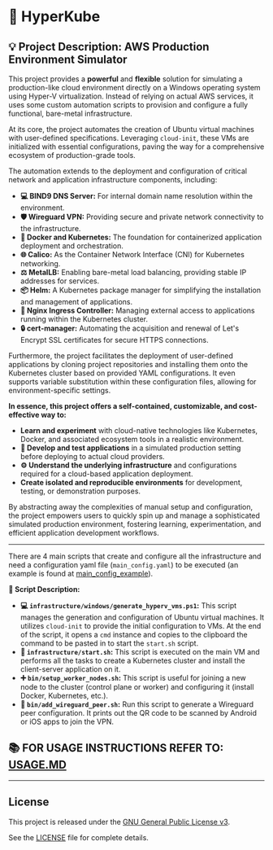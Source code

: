 # 🚀 HyperKube

## 💡 Project Description: AWS Production Environment Simulator

This project provides a **powerful** and **flexible** solution for simulating a production-like cloud environment directly on a Windows operating system using Hyper-V virtualization. Instead of relying on actual AWS services, it uses some custom automation scripts to provision and configure a fully functional, bare-metal infrastructure.

At its core, the project automates the creation of Ubuntu virtual machines with user-defined specifications. Leveraging `cloud-init`, these VMs are initialized with essential configurations, paving the way for a comprehensive ecosystem of production-grade tools.

The automation extends to the deployment and configuration of critical network and application infrastructure components, including:

- **💻 BIND9 DNS Server:** For internal domain name resolution within the environment.
- **🛡️ Wireguard VPN:** Providing secure and private network connectivity to the infrastructure.
- **🐳 Docker and Kubernetes:** The foundation for containerized application deployment and orchestration.
- **🌐 Calico:** As the Container Network Interface (CNI) for Kubernetes networking.
- **⚖️ MetalLB:** Enabling bare-metal load balancing, providing stable IP addresses for services.
- **📦 Helm:** A Kubernetes package manager for simplifying the installation and management of applications.
- **🚦 Nginx Ingress Controller:** Managing external access to applications running within the Kubernetes cluster.
- **🔒 cert-manager:** Automating the acquisition and renewal of Let's Encrypt SSL certificates for secure HTTPS connections.

Furthermore, the project facilitates the deployment of user-defined applications by cloning project repositories and installing them onto the Kubernetes cluster based on provided YAML configurations. It even supports variable substitution within these configuration files, allowing for environment-specific settings.

**In essence, this project offers a self-contained, customizable, and cost-effective way to:**

- **Learn and experiment** with cloud-native technologies like Kubernetes, Docker, and associated ecosystem tools in a realistic environment.
- **🧪 Develop and test applications** in a simulated production setting before deploying to actual cloud providers.
- **⚙️ Understand the underlying infrastructure** and configurations required for a cloud-based application deployment.
- **Create isolated and reproducible environments** for development, testing, or demonstration purposes.

By abstracting away the complexities of manual setup and configuration, the project empowers users to quickly spin up and manage a sophisticated simulated production environment, fostering learning, experimentation, and efficient application development workflows.

---

There are 4 main scripts that create and configure all the infrastructure and need a configuration yaml file (`main_config.yaml`) to be executed (an example is found at [main_config_example](https://github.com/rMiccolis/HyperKube/blob/master/doc/main_config_example.yaml)).

**📜 Script Description:**

- **💻 `infrastructure/windows/generate_hyperv_vms.ps1`:** This script manages the generation and configuration of Ubuntu virtual machines. It utilizes `cloud-init` to provide the initial configuration to VMs. At the end of the script, it opens a `cmd` instance and copies to the clipboard the command to be pasted in to start the `start.sh` script.
- **🚀 `infrastructure/start.sh`:** This script is executed on the main VM and performs all the tasks to create a Kubernetes cluster and install the client-server application on it.
- **➕ `bin/setup_worker_nodes.sh`:** This script is useful for joining a new node to the cluster (control plane or worker) and configuring it (install Docker, Kubernetes, etc.).
- **🔗 `bin/add_wireguard_peer.sh`:** Run this script to generate a Wireguard peer configuration. It prints out the QR code to be scanned by Android or iOS apps to join the VPN.

## 📚 FOR USAGE INSTRUCTIONS REFER TO: [USAGE.MD](https://github.com/rMiccolis/HyperKube/blob/master/doc/usage.md)

---

## License

This project is released under the [GNU General Public License v3](https://www.gnu.org/licenses/gpl-3.0.html).

See the [LICENSE](https://github.com/rMiccolis/HyperKube/blob/master/LICENSE) file for complete details.
